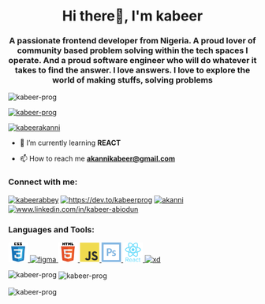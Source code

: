 

<h1 align="center">Hi there👋, I'm kabeer</h1>
<h3 align="center">A passionate frontend developer from Nigeria. A proud lover of community based problem solving within the tech spaces I operate. And a proud software engineer who will do whatever it takes to find the answer. I love answers. I love to explore the world of making stuffs, solving problems</h3>

<p align="left"> <img src="https://komarev.com/ghpvc/?username=kabeer-prog&label=Profile%20views&color=0e75b6&style=flat" alt="kabeer-prog" /> </p>

<p align="left"> <a href="https://github.com/ryo-ma/github-profile-trophy"><img src="https://github-profile-trophy.vercel.app/?username=kabeer-prog" alt="kabeer-prog" /></a> </p>

<p align="left"> <a href="https://twitter.com/kabeerakanni" target="blank"><img src="https://img.shields.io/twitter/follow/kabeerakanni?logo=twitter&style=for-the-badge" alt="kabeerakanni" /></a> </p>

- 🌱 I’m currently learning **REACT**

- 📫 How to reach me **akannikabeer@gmail.com**

<h3 align="left">Connect with me:</h3>
<p align="left">
<a href="https://codepen.io/kabeerabbey" target="blank"><img align="center" src="https://raw.githubusercontent.com/rahuldkjain/github-profile-readme-generator/master/src/images/icons/Social/codepen.svg" alt="kabeerabbey" height="30" width="40" /></a>
<a href="https://dev.to/https://dev.to/kabeerprog" target="blank"><img align="center" src="https://cdn.jsdelivr.net/npm/simple-icons@3.0.1/icons/dev-dot-to.svg" alt="https://dev.to/kabeerprog" height="30" width="40" /></a>
<a href="https://twitter.com/akannikabeer" target="blank"><img align="center" src="https://raw.githubusercontent.com/rahuldkjain/github-profile-readme-generator/master/src/images/icons/Social/twitter.svg" alt="akanni" height="30" width="40" /></a>
<a href="https://linkedin.com/in/www.linkedin.com/in/kabeer-abiodun" target="blank"><img align="center" src="https://raw.githubusercontent.com/rahuldkjain/github-profile-readme-generator/master/src/images/icons/Social/linked-in-alt.svg" alt="www.linkedin.com/in/kabeer-abiodun" height="30" width="40" /></a>
</p>

<h3 align="left">Languages and Tools:</h3>
<p align="left"> <a href="https://www.w3schools.com/css/" target="_blank"> <img src="https://raw.githubusercontent.com/devicons/devicon/master/icons/css3/css3-original-wordmark.svg" alt="css3" width="40" height="40"/> </a> <a href="https://www.figma.com/" target="_blank"> <img src="https://www.vectorlogo.zone/logos/figma/figma-icon.svg" alt="figma" width="40" height="40"/> </a> <a href="https://www.w3.org/html/" target="_blank"> <img src="https://raw.githubusercontent.com/devicons/devicon/master/icons/html5/html5-original-wordmark.svg" alt="html5" width="40" height="40"/> </a> <a href="https://developer.mozilla.org/en-US/docs/Web/JavaScript" target="_blank"> <img src="https://raw.githubusercontent.com/devicons/devicon/master/icons/javascript/javascript-original.svg" alt="javascript" width="40" height="40"/> </a> <a href="https://www.photoshop.com/en" target="_blank"> <img src="https://raw.githubusercontent.com/devicons/devicon/master/icons/photoshop/photoshop-line.svg" alt="photoshop" width="40" height="40"/> </a> <a href="https://reactjs.org/" target="_blank"> <img src="https://raw.githubusercontent.com/devicons/devicon/master/icons/react/react-original-wordmark.svg" alt="react" width="40" height="40"/> </a> <a href="https://www.adobe.com/products/xd.html" target="_blank"> <img src="https://cdn.worldvectorlogo.com/logos/adobe-xd.svg" alt="xd" width="40" height="40"/> </a> </p>

<p><img align="left" src="https://github-readme-stats.vercel.app/api/top-langs?username=kabeer-prog&show_icons=true&locale=en&layout=compact" alt="kabeer-prog" /></p>

<p>&nbsp;<img align="center" src="https://github-readme-stats.vercel.app/api?username=kabeer-prog&show_icons=true&locale=en" alt="kabeer-prog" /></p>

<p><img align="center" src="https://github-readme-streak-stats.herokuapp.com/?user=kabeer-prog&" alt="kabeer-prog" /></p>
